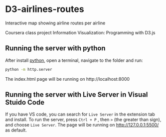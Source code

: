 # D3-airlines-routes
Interactive map showing airline routes per airline

Coursera class project
Information Visualization: Programming with D3.js

## Running the server with python
After install [python](https://www.python.org/), open a terminal, navigate to the folder and run:
```bash
python -m http.server
```
The index.html page will be running on http://localhost:8000

## Running the server with Live Server in Visual Stuido Code
If you have VS code, you can search for `Live Server` in the extension tab and install.
To run the server, press `Ctrl + P` , then `>` (the greater than sign), and choose `Live Server`. The page will be running on http://127.0.0.1:5500/ as default.
